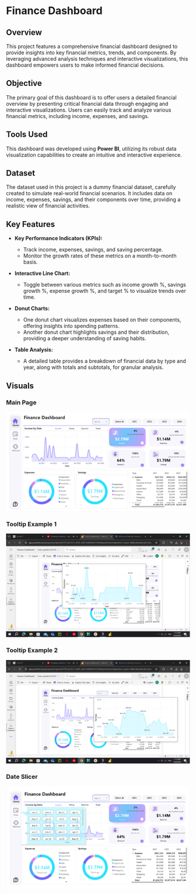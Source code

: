 # Finance Dashboard

## Overview

This project features a comprehensive financial dashboard designed to provide insights into key financial metrics, trends, and components. By leveraging advanced analysis techniques and interactive visualizations, this dashboard empowers users to make informed financial decisions.

## Objective

The primary goal of this dashboard is to offer users a detailed financial overview by presenting critical financial data through engaging and interactive visualizations. Users can easily track and analyze various financial metrics, including income, expenses, and savings.

## Tools Used

This dashboard was developed using **Power BI**, utilizing its robust data visualization capabilities to create an intuitive and interactive experience.

## Dataset

The dataset used in this project is a dummy financial dataset, carefully created to simulate real-world financial scenarios. It includes data on income, expenses, savings, and their components over time, providing a realistic view of financial activities.

## Key Features

- **Key Performance Indicators (KPIs):**
  - Track income, expenses, savings, and saving percentage.
  - Monitor the growth rates of these metrics on a month-to-month basis.

- **Interactive Line Chart:**
  - Toggle between various metrics such as income growth %, savings growth %, expense growth %, and target % to visualize trends over time.

- **Donut Charts:**
  - One donut chart visualizes expenses based on their components, offering insights into spending patterns.
  - Another donut chart highlights savings and their distribution, providing a deeper understanding of saving habits.

- **Table Analysis:**
  - A detailed table provides a breakdown of financial data by type and year, along with totals and subtotals, for granular analysis.

## Visuals

### Main Page
![Main Page](https://github.com/MohamedR4dy/Finance-Dashboard/blob/main/Main_Page.png)

### Tooltip Example 1
![Tooltip1](https://github.com/MohamedR4dy/Finance-Dashboard/blob/main/Tooltip1.png)

### Tooltip Example 2
![Tooltip2](https://github.com/MohamedR4dy/Finance-Dashboard/blob/main/Tooltip2.png)

### Date Slicer
![Date Slicer](https://github.com/MohamedR4dy/Finance-Dashboard/blob/main/Date_Slicer.png)
